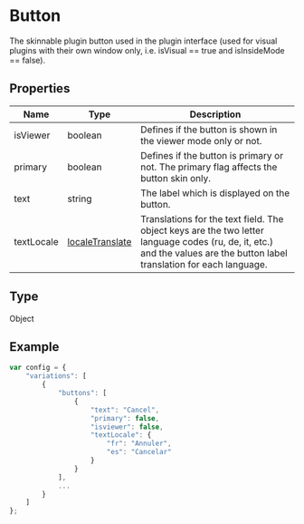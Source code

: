 # Button

The skinnable plugin button used in the plugin interface (used for visual plugins with their own window only, i.e. isVisual == true and isInsideMode == false).

## Properties

| Name | Type | Description |
| ---- | ---- | ----------- |
| isViewer | boolean | Defines if the button is shown in the viewer mode only or not. |
| primary | boolean | Defines if the button is primary or not. The primary flag affects the button skin only. |
| text | string | The label which is displayed on the button. |
| textLocale | [localeTranslate](../Enumeration/localeTranslate.md) | Translations for the text field. The object keys are the two letter language codes (ru, de, it, etc.) and the values are the button label translation for each language. |
## Type

Object



## Example

```javascript
var config = {
    "variations": [
        {
            "buttons": [
                { 
                    "text": "Cancel",
                    "primary": false,
                    "isviewer": false,
                    "textLocale": {
                        "fr": "Annuler",
                        "es": "Cancelar"
                    }
                }
            ],
            ...
        }
    ]
};
```
